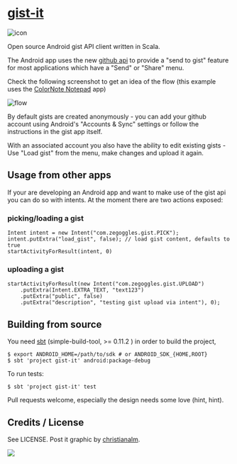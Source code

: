 # [gist-it][]

![icon][]

Open source Android gist API client written in Scala.

The Android app uses the new [github api][] to provide a "send to gist"
feature for most applications which have a "Send" or "Share" menu.

Check the following screenshot to get an idea of the flow (this example uses the
[ColorNote Notepad][] app)

![flow][]

By default gists are created anonymously - you can add your github account
using Android's "Accounts & Sync" settings or follow the instructions in the
gist app itself.

With an associated account you also have the ability to edit existing gists -
Use "Load gist" from the menu, make changes and upload it again.

## Usage from other apps

If your are developing an Android app and want to make use of the gist api you
can do so with intents. At the moment there are two actions exposed:

### picking/loading a gist

    Intent intent = new Intent("com.zegoggles.gist.PICK");
    intent.putExtra("load_gist", false); // load gist content, defaults to true
    startActivityForResult(intent, 0)

### uploading a gist

    startActivityForResult(new Intent("com.zegoggles.gist.UPLOAD")
        .putExtra(Intent.EXTRA_TEXT, "text123")
        .putExtra("public", false)
        .putExtra("description", "testing gist upload via intent"), 0);

## Building from source

You need [sbt][] (simple-build-tool, &gt;= 0.11.2 ) in order to
build the project,

    $ export ANDROID_HOME=/path/to/sdk # or ANDROID_SDK_{HOME,ROOT}
    $ sbt 'project gist-it' android:package-debug

To run tests:

    $ sbt 'project gist-it' test

Pull requests welcome, especially the design needs some love (hint, hint).

## Credits / License

See LICENSE. Post it graphic by [christianalm][].

[![][FlattrButton]][FlattrLink]

[gist-it]: https://market.android.com/details?id=com.zegoggles.gist
[gist]: https://github.com/blog/118-here-s-the-gist-of-it
[github api]: http://developer.github.com/v3/gists/
[ColorNote Notepad]: https://market.android.com/details?id=com.socialnmobile.dictapps.notepad.color.note
[sbt]: http://code.google.com/p/simple-build-tool/
[sbt-android-plugin]: https://github.com/jberkel/android-plugin
[flow]: https://github.com/downloads/jberkel/gist-it/send_flow.png
[icon]: https://github.com/downloads/jberkel/gist-it/gist-it-logo_128.png
[christianalm]: http://graphicriver.net/user/cristianalm
[FlattrLink]: https://flattr.com/thing/304054/gist-it
[FlattrButton]: http://api.flattr.com/button/button-static-50x60.png
